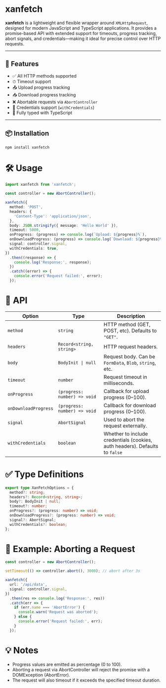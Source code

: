 # xanfetch

**xanfetch** is a lightweight and flexible wrapper around `XMLHttpRequest`, designed for modern JavaScript and TypeScript applications. It provides a promise-based API with extended support for timeouts, progress tracking, abort signals, and credentials—making it ideal for precise control over HTTP requests.

---

## 🚀 Features

- ✅ All HTTP methods supported
- ⏱ Timeout support
- 📤 Upload progress tracking
- 📥 Download progress tracking
- ❌ Abortable requests via `AbortController`
- 🔐 Credentials support (`withCredentials`)
- 🔧 Fully typed with TypeScript

---

## 📦 Installation

```bash
npm install xanfetch
```

# 🛠 Usage

```ts
import xanfetch from 'xanfetch';

const controller = new AbortController();

xanfetch({
  method: 'POST',
  headers: {
    'Content-Type': 'application/json',
  },
  body: JSON.stringify({ message: 'Hello World' }),
  timeout: 5000,
  onProgress: (progress) => console.log(`Upload: ${progress}%`),
  onDownloadProgress: (progress) => console.log(`Download: ${progress}%`),
  signal: controller.signal,
  withCredentials: true,
})
  .then((response) => {
    console.log('Response:', response);
  })
  .catch((error) => {
    console.error('Request failed:', error);
  });

```


# 📄 API

| Option               | Type                         | Description                                                                 |
| -------------------- | ---------------------------- | --------------------------------------------------------------------------- |
| `method`             | `string`                     | HTTP method (GET, POST, etc). Defaults to `"GET"`.                          |
| `headers`            | `Record<string, string>`     | HTTP request headers.                                                       |
| `body`               | `BodyInit \| null`           | Request body. Can be `FormData`, `Blob`, `string`, etc.                     |
| `timeout`            | `number`                     | Request timeout in milliseconds.                                            |
| `onProgress`         | `(progress: number) => void` | Callback for upload progress (0–100).                                       |
| `onDownloadProgress` | `(progress: number) => void` | Callback for download progress (0–100).                                     |
| `signal`             | `AbortSignal`                | Used to abort the request externally.                                       |
| `withCredentials`    | `boolean`                    | Whether to include credentials (cookies, auth headers). Defaults to `false` |


# ✅ Type Definitions

```ts
export type XanFetchOptions = {
  method?: string;
  headers?: Record<string, string>;
  body?: BodyInit | null;
  timeout?: number;
  onProgress?: (progress: number) => void;
  onDownloadProgress?: (progress: number) => void;
  signal?: AbortSignal;
  withCredentials?: boolean;
};

```

# 🧪 Example: Aborting a Request

```ts
const controller = new AbortController();

setTimeout(() => controller.abort(), 3000); // abort after 3s

xanfetch({
  url: '/api/data',
  signal: controller.signal,
})
  .then(res => console.log('Response:', res))
  .catch(err => {
    if (err.name === 'AbortError') {
      console.warn('Request was aborted');
    } else {
      console.error('Request failed:', err);
    }
  });
```


# 💡 Notes
- Progress values are emitted as percentage (0 to 100).
- Aborting a request via AbortController will reject the promise with a DOMException (AbortError).
- The request will also timeout if it exceeds the specified timeout duration.
